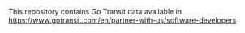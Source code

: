 This repository contains Go Transit data available in https://www.gotransit.com/en/partner-with-us/software-developers
